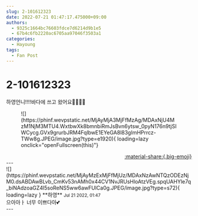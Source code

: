 ```yaml
---
slug: 2-101612323
date: 2022-07-21 01:47:17.475000+09:00
authors:
  - 9325c1664bc76603fdce7d6214d9b1e5
  - 67b4c6fb2220ac6705aa97046f3503a1
categories:
  - Hayoung
tags:
  - Fan Post
---
```


# 2-101612323

<div class="post-container" markdown="1">
<div class="content-container md-sidebar__scrollwrap" markdown="1">

하영언니!!!!바다에 쓰고 왔어요🫶🏻🫶🏻
<figure markdown="1">
![](https://phinf.wevpstatic.net/MjAyMjA3MjFfMzAg/MDAxNjU4MzM1NjM3MTU4.WxtbwXk8bmnbiRmJsBvn6ytsw_0pyN176n9tjSIWCycg.GVx9grurbJRM4FqlbwE1EYeGA8l83gImHPrrcz-TWw8g.JPEG/image.jpg?type=e1920){ loading=lazy onclick="openFullscreen(this)"}
</figure>


</div>
</div>

<div style="text-align: right;" markdown="1">
<a href="https://weverse.io/fromis9/fanpost/2-101612323" style="text-align: right;">:material-share:{.big-emoji}</a>
</div>
---

<div class="comments-container md-sidebar__scrollwrap" markdown="1">
<div class="comment" markdown="1">
<div class='id-container' markdown="1">
![](https://phinf.wevpstatic.net/MjAyMzExMjFfMjUz/MDAxNzAwNTQzODEzNjM0.dsABDAwBLvb_CmKv53nAMh0x44CV1NvJRUsHloAtzVEg.spqUAHYle7q_biNAdzoaGZ4l5soReNS5ww6awFUlCa0g.JPEG/image.jpg?type=s72){ loading=lazy }
**<span class="artist">하영</span>** <small>Jul 21 2022, 01:47</small><br>
</div>
<div class='comment-body' markdown="1">
으아아ㅏ 너무 이쁘다아💕
</div>
</div>
</div>
---
